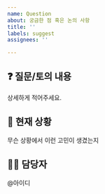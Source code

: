 ```yaml
---
name: Question
about: 궁금한 점 혹은 논의 사항
title: ''
labels: suggest
assignees: ''

---
```


## ❓ 질문/토의 내용
상세하게 적어주세요.

## 📌 현재 상황
무슨 상황에서 이런 고민이 생겼는지

## 👨‍💻 담당자
@아이디
